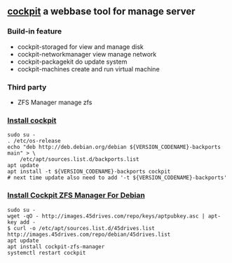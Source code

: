 ## [cockpit](https://github.com/cockpit-project/cockpit/) a webbase tool for manage server

### Build-in feature

* cockpit-storaged for view and manage disk
* cockpit-networkmanager view manage network
* cockpit-packagekit do update system
* cockpit-machines create and run virtual machine

### Third party

* ZFS Manager manage zfs

### [Install cockpit](https://cockpit-project.org/running.html#debian)

```
sudo su -
. /etc/os-release
echo "deb http://deb.debian.org/debian ${VERSION_CODENAME}-backports main" > \
    /etc/apt/sources.list.d/backports.list
apt update
apt install -t ${VERSION_CODENAME}-backports cockpit
# next time update also need to add '-t ${VERSION_CODENAME}-backports'
```

### [Install Cockpit ZFS Manager For Debian](https://github.com/45Drives/cockpit-zfs-manager/blob/master/guides/Ubuntu20.04.md)

```
sudo su -
wget -qO - http://images.45drives.com/repo/keys/aptpubkey.asc | apt-key add -
$ curl -o /etc/apt/sources.list.d/45drives.list http://images.45drives.com/repo/debian/45drives.list
apt update
apt install cockpit-zfs-manager
systemctl restart cockpit
```
